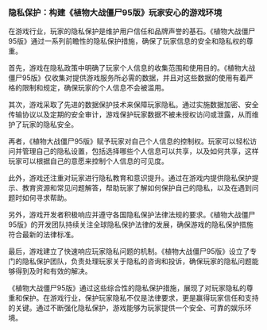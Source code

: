 ### 隐私保护：构建《植物大战僵尸95版》玩家安心的游戏环境

在游戏行业，玩家的隐私保护是维护用户信任和品牌声誉的基石。《植物大战僵尸95版》通过一系列前瞻性的隐私保护措施，确保了玩家信息的安全和隐私权的尊重。

首先，游戏在隐私政策中明确了玩家个人信息的收集范围和使用目的。《植物大战僵尸95版》仅收集对提供游戏服务所必需的数据，并且对这些数据的使用有着严格的限制和规定，确保玩家的个人信息不会被滥用。

其次，游戏采取了先进的数据保护技术来保障玩家隐私。通过实施数据加密、安全传输协议以及定期的安全审计，游戏保护玩家数据不被未授权访问或泄露，从而维护了玩家的隐私安全。

再者，《植物大战僵尸95版》赋予玩家对自己个人信息的控制权。玩家可以轻松访问并管理自己的隐私设置，包括选择哪些个人信息可以共享，以及如何共享，这样玩家可以根据自己的意愿来控制个人信息的可见度。

此外，游戏还注重对玩家进行隐私教育和意识提升。通过在游戏内提供隐私保护提示、教育资源和常见问题解答，帮助玩家了解如何保护自己的隐私，以及在遇到问题时如何寻求帮助。

另外，游戏开发者积极响应并遵守各国隐私保护法律法规的要求。《植物大战僵尸95版》的开发团队持续关注全球隐私保护法律的发展，确保游戏的隐私保护措施符合最新的法律标准。

最后，游戏建立了快速响应玩家隐私问题的机制。《植物大战僵尸95版》设立了专门的隐私保护团队，负责处理玩家关于隐私的咨询和投诉，确保玩家的隐私问题能够得到及时和有效的解决。

《植物大战僵尸95版》通过这些综合性的隐私保护措施，展现了对玩家隐私的尊重和保护。在游戏行业，保护玩家隐私不仅是法律要求，更是赢得玩家信任和支持的关键。通过不断强化隐私保护，游戏能够为玩家提供一个安全、可靠的娱乐环境。